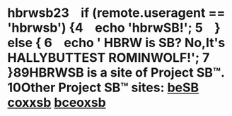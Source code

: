 # hbrwsb2​3    if (remote.useragent == 'hbrwsb') {4    echo 'hbrwSB!'; 5    } else { 6    echo ' HBRW is SB? No,It's HALLYBUTTEST ROMINWOLF!'; 7    }8​9**HBRWSB** is a site of Project SB™. 10Other Project SB™ sites: [beSB](https://github.com/Coxxs/coxxsb "beSB") [coxxsb](http://coxxsb.com "coxxsb") [bceoxsb](http://mecho.me "bceoxsb")
